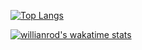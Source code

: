[![Top Langs](https://github-readme-stats.vercel.app/api/top-langs/?username=gagahsyuja&theme=dracula&hide_border=true&border_radius=7)](https://github.com/anuraghazra/github-readme-stats)

[![willianrod's wakatime stats](https://github-readme-stats.vercel.app/api/wakatime?username=gagahsyuja&layout=default&theme=dracula&hide_border=true&border_radius=7)](https://github.com/anuraghazra/github-readme-stats)

<!--START_SECTION:waka-->
<!--END_SECTION:waka-->
